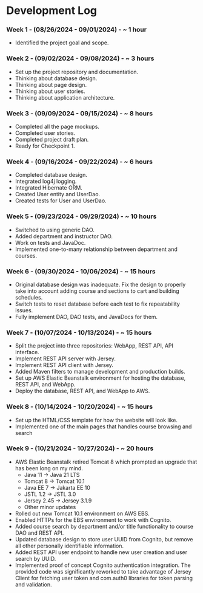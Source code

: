 # Development Log

### Week 1 - (08/26/2024 - 09/01/2024) - ~ 1 hour
- Identified the project goal and scope.

### Week 2 - (09/02/2024 - 09/08/2024) - ~ 3 hours
- Set up the project repository and documentation.
- Thinking about database design.
- Thinking about page design.
- Thinking about user stories.
- Thinking about application architecture.

### Week 3 - (09/09/2024 - 09/15/2024) - ~ 8 hours
- Completed all the page mockups.
- Completed user stories.
- Completed project draft plan.
- Ready for Checkpoint 1.

### Week 4 - (09/16/2024 - 09/22/2024) - ~ 6 hours
- Completed database design.
- Integrated log4j logging.
- Integrated Hibernate ORM.
- Created User entity and UserDao.
- Created tests for User and UserDao.

### Week 5 - (09/23/2024 - 09/29/2024) - ~ 10 hours
- Switched to using generic DAO.
- Added department and instructor DAO.
- Work on tests and JavaDoc.
- Implemented one-to-many relationship between department and courses.

### Week 6 - (09/30/2024 - 10/06/2024) - ~ 15 hours
- Original database design was inadequate. Fix the design to properly take into account adding course and sections to cart and building schedules.
- Switch tests to reset database before each test to fix repeatability issues.
- Fully implement DAO, DAO tests, and JavaDocs for them.

### Week 7 - (10/07/2024 - 10/13/2024) - ~ 15 hours
- Split the project into three repositories: WebApp, REST API, API interface.
- Implement REST API server with Jersey.
- Implement REST API client with Jersey.
- Added Maven filters to manage development and production builds.
- Set up AWS Elastic Beanstalk environment for hosting the database, REST API, and WebApp.
- Deploy the database, REST API, and WebApp to AWS.

### Week 8 - (10/14/2024 - 10/20/2024) - ~ 15 hours
- Set up the HTML/CSS template for how the website will look like.
- Implemented one of the main pages that handles course browsing and search

### Week 9 - (10/21/2024 - 10/27/2024) - ~ 20 hours
- AWS Elastic Beanstalk retired Tomcat 8 which prompted an upgrade that has been long on my mind.
  - Java 11 -> Java 21 LTS
  - Tomcat 8 -> Tomcat 10.1
  - Java EE 7 -> Jakarta EE 10
  - JSTL 1.2 -> JSTL 3.0
  - Jersey 2.45 -> Jersey 3.1.9
  - Other minor updates
- Rolled out new Tomcat 10.1 environment on AWS EBS.
- Enabled HTTPs for the EBS environment to work with Cognito.
- Added course search by department and/or title functionality to course DAO and REST API.
- Updated database design to store user UUID from Cognito, but remove all other personally identifiable information.
- Added REST API user endpoint to handle new user creation and user search by UUID.
- Implemented proof of concept Cognito authentication integration. The provided code was significantly reworked to take advantage of Jersey Client for fetching user token and com.auth0 libraries for token parsing and validation.